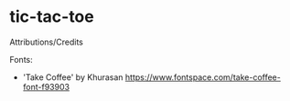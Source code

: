# tic-tac-toe

Attributions/Credits

Fonts:
- 'Take Coffee' by Khurasan
https://www.fontspace.com/take-coffee-font-f93903